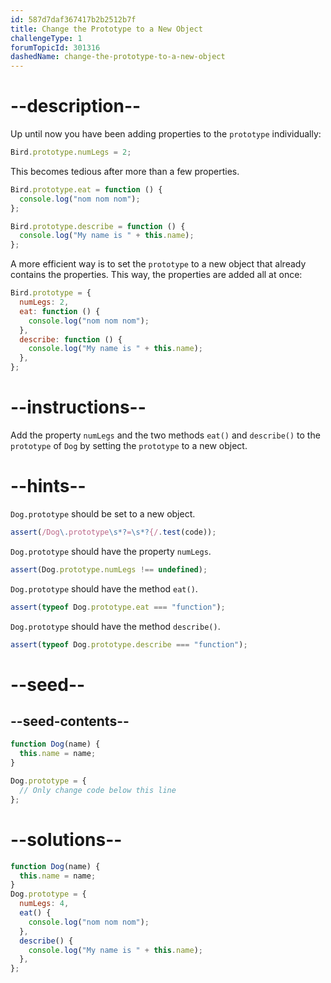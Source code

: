 ```yaml
---
id: 587d7daf367417b2b2512b7f
title: Change the Prototype to a New Object
challengeType: 1
forumTopicId: 301316
dashedName: change-the-prototype-to-a-new-object
---
```


# --description--

Up until now you have been adding properties to the `prototype` individually:

```js
Bird.prototype.numLegs = 2;
```

This becomes tedious after more than a few properties.

```js
Bird.prototype.eat = function () {
  console.log("nom nom nom");
};

Bird.prototype.describe = function () {
  console.log("My name is " + this.name);
};
```

A more efficient way is to set the `prototype` to a new object that already contains the properties. This way, the properties are added all at once:

```js
Bird.prototype = {
  numLegs: 2,
  eat: function () {
    console.log("nom nom nom");
  },
  describe: function () {
    console.log("My name is " + this.name);
  },
};
```

# --instructions--

Add the property `numLegs` and the two methods `eat()` and `describe()` to the `prototype` of `Dog` by setting the `prototype` to a new object.

# --hints--

`Dog.prototype` should be set to a new object.

```js
assert(/Dog\.prototype\s*?=\s*?{/.test(code));
```

`Dog.prototype` should have the property `numLegs`.

```js
assert(Dog.prototype.numLegs !== undefined);
```

`Dog.prototype` should have the method `eat()`.

```js
assert(typeof Dog.prototype.eat === "function");
```

`Dog.prototype` should have the method `describe()`.

```js
assert(typeof Dog.prototype.describe === "function");
```

# --seed--

## --seed-contents--

```js
function Dog(name) {
  this.name = name;
}

Dog.prototype = {
  // Only change code below this line
};
```

# --solutions--

```js
function Dog(name) {
  this.name = name;
}
Dog.prototype = {
  numLegs: 4,
  eat() {
    console.log("nom nom nom");
  },
  describe() {
    console.log("My name is " + this.name);
  },
};
```
